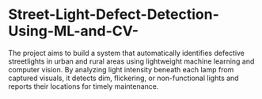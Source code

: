 # Street-Light-Defect-Detection-Using-ML-and-CV-
The project aims to build a system that automatically identifies defective streetlights in urban and rural areas using lightweight machine learning and computer vision. By analyzing light intensity beneath each lamp from captured visuals, it detects dim, flickering, or non-functional lights and reports their locations for timely maintenance.
